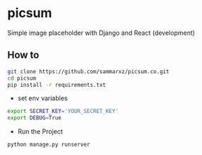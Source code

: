 # picsum
Simple image placeholder with Django and React (development)


## How to

```Bash
git clone https://github.com/sammarxz/picsum.co.git
cd picsum
pip install -r requirements.txt
```

- set env variables

```Bash
export SECRET_KEY='YOUR_SECRET_KEY'
export DEBUG=True
```

- Run the Project

```Bash
python manage.py runserver
```
